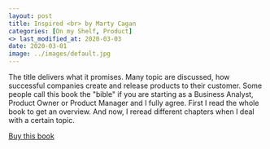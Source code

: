 ```yaml
---
layout: post
title: Inspired <br> by Marty Cagan
categories: [On my Shelf, Product]
<> last_modified_at: 2020-03-03
date: 2020-03-01
image: ../images/default.jpg
---
```


The title delivers what it promises. Many topic are discussed, how successful companies create and release products to their customer.
Some people call this book the "bible" if you are starting as a Business Analyst, Product Owner or Product Manager and I fully agree. First I read the whole book to get an overview. And now, I reread different chapters when I deal with a certain topic.

[Buy this book](https://amzn.to/2BKeVqS)